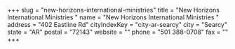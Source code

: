 +++
slug = "new-horizons-international-ministries"
title = "New Horizons International Ministries "
name = "New Horizons International Ministries "
address = "402 Eastline Rd"
cityIndexKey = "city-ar-searcy"
city = "Searcy"
state = "AR"
postal = "72143"
website = ""
phone = "501 388-0708"
fax = ""
+++
